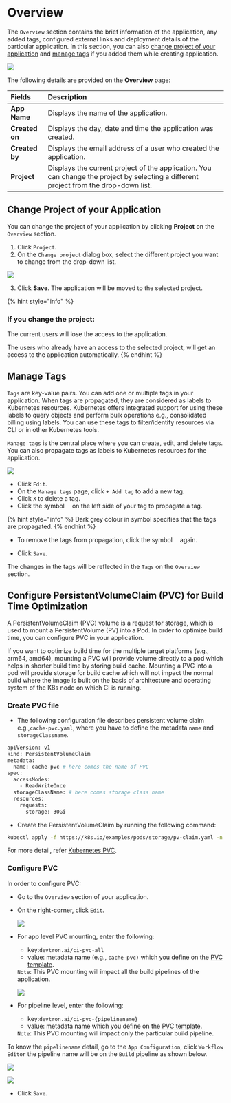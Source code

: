 # Overview

The `Overview` section contains the brief information of the application, any added tags, configured external links and deployment details of the particular application. 
In this section, you can also [change project of your application](#change-project-of-your-application) and [manage tags](#manage-tags) if you added them while creating application.

![](https://devtron-public-asset.s3.us-east-2.amazonaws.com/images/creating-application/overview/overview-latest-1.jpg)


The following details are provided on the **Overview** page:

| Fields | Description |
| :---    |     :---       |
| **App Name**  | Displays the name of the application. |
| **Created on** | Displays the day, date and time the application was created. |
| **Created by**  | Displays the email address of a user who created the application. |
| **Project**   | Displays the current project of the application. You can change the project by selecting a different project from the drop-down list. |


## Change Project of your Application

You can change the project of your application by clicking **Project** on the `Overview` section.

1. Click `Project`. 
2. On the `Change project` dialog box, select the different project you want to change from the drop-down list.

  ![](https://devtron-public-asset.s3.us-east-2.amazonaws.com/images/creating-application/overview/change-project-app-1.jpg)

3. Click **Save**. The application will be moved to the selected project.

{% hint style="info" %}
### If you change the project:

The current users will lose the access to the application.

The users who already have an access to the selected project, will get an access to the application automatically.
{% endhint %}


## Manage Tags

`Tags` are key-value pairs. You can add one or multiple tags in your application. When tags are propagated, they are considered as labels to Kubernetes resources. Kubernetes offers integrated support for using these labels to query objects and perform bulk operations e.g., consolidated billing using labels. You can use these tags to filter/identify resources via CLI or in other Kubernetes tools.

`Manage tags` is the central place where you can create, edit, and delete tags. You can also propagate tags as labels to Kubernetes resources for the application.

![](https://devtron-public-asset.s3.us-east-2.amazonaws.com/images/creating-application/overview/manage-tags-latest-1.jpg)

* Click `Edit`.
* On the `Manage tags` page, click `+ Add tag` to add a new tag.
* Click `X` to delete a tag.
* Click the symbol <img src="https://devtron-public-asset.s3.us-east-2.amazonaws.com/images/creating-application/donot-propagate.jpg" height="10"> on the left side of your tag to propagate a tag.<br>

{% hint style="info" %}
Dark grey colour in symbol specifies that the tags are propagated.
{% endhint %}

* To remove the tags from propagation, click the symbol <img src="https://devtron-public-asset.s3.us-east-2.amazonaws.com/images/creating-application/propagate-dark.jpg" height="10"> again.

* Click `Save`.

The changes in the tags will be reflected in the `Tags` on the `Overview` section.


## Configure PersistentVolumeClaim (PVC) for Build Time Optimization

 A PersistentVolumeClaim (PVC) volume is a request for storage, which is used to mount a PersistentVolume (PV) into a Pod. In order to optimize build time, you can configure PVC in your application.

If you want to optimize build time for the multiple target platforms (e.g., arm64, amd64), mounting a PVC will provide volume directly to a pod which helps in shorter build time by storing build cache. Mounting a PVC into a pod will provide storage for build cache which will not impact the normal build where the image is built on the basis of architecture and operating system of the K8s node on which CI is running.

### Create PVC file

* The following configuration file describes persistent volume claim e.g.,`cache-pvc.yaml`, where you have to define the metadata `name` and `storageClassname`.

```bash
apiVersion: v1
kind: PersistentVolumeClaim
metadata:
  name: cache-pvc # here comes the name of PVC
spec:
  accessModes:
    - ReadWriteOnce
  storageClassName: # here comes storage class name
  resources:
    requests:
      storage: 30Gi
```

* Create the PersistentVolumeClaim by running the following command:

```bash
kubectl apply -f https://k8s.io/examples/pods/storage/pv-claim.yaml -n {namespace}
```

For more detail, refer [Kubernetes PVC](https://kubernetes.io/docs/tasks/configure-pod-container/configure-persistent-volume-storage/#create-a-persistentvolumeclaim).


### Configure PVC

In order to configure PVC:
* Go to the `Overview` section of your application.
* On the right-corner, click `Edit`.

  ![](https://devtron-public-asset.s3.us-east-2.amazonaws.com/images/creating-application/overview/pvc-edit-tags-1.jpg)

* For app level PVC mounting, enter the following:<ul><li>key:`devtron.ai/ci-pvc-all`</li><li>value: metadata name (e.g., `cache-pvc)` which you define on the [PVC template](#create-pvc-file).</li></ul>`Note`: This PVC mounting will impact all the build pipelines of the application.

  ![](https://devtron-public-asset.s3.us-east-2.amazonaws.com/images/creating-application/overview/manage-tags-pvc-1.jpg)

* For pipeline level, enter the following:<ul><li>key:`devtron.ai/ci-pvc-{pipelinename}`</li><li>value: metadata name which you define on the [PVC template](#create-pvc-file).</li></ul>`Note`: This PVC mounting will impact only the particular build pipeline.

To know the `pipelinename` detail, go to the `App Configuration`, click `Workflow Editor` the pipeline name will be on the `Build` pipeline as shown below.

  ![](https://devtron-public-asset.s3.us-east-2.amazonaws.com/images/creating-application/overview/pipeline-name-pvc-1.jpg)

  ![](https://devtron-public-asset.s3.us-east-2.amazonaws.com/images/creating-application/overview/pipeline-level-tag.jpg)

* Click `Save`.





 
